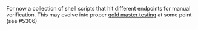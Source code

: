 For now a collection of shell scripts that hit different endpoints for manual
verification. This may evolve into proper
[gold master testing](https://en.wikipedia.org/wiki/Characterization_test) at
some point (see #5306)
